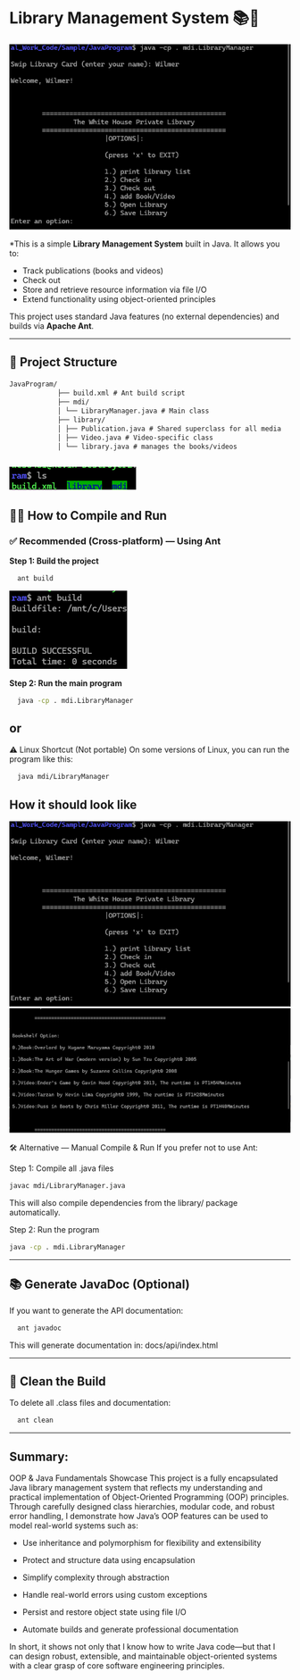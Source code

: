 # Library Management System 📚📼

![the main menu](LibraryIntro.png)

*This is a simple **Library Management System** built in Java. It allows you to:
- Track publications (books and videos)
- Check out 
- Store and retrieve resource information via file I/O
- Extend functionality using object-oriented principles

This project uses standard Java features (no external dependencies) and builds via **Apache Ant**.

---

## 📁 Project Structure
   ````text
JavaProgram/
               ├── build.xml # Ant build script
               ├── mdi/
               │ └── LibraryManager.java # Main class
               ├── library/
               │ ├── Publication.java # Shared superclass for all media
               │ ├── Video.java # Video-specific class
               │ └── library.java # manages the books/videos
  ````
![list example](example.png)
---

## 🧑‍💻 How to Compile and Run

### ✅ Recommended (Cross-platform) — Using Ant

**Step 1: Build the project**
```bash
  ant build
```
![compile](compile.png)

**Step 2: Run the main program**
```bash
  java -cp . mdi.LibraryManager
```
## or

⚠️ Linux Shortcut (Not portable)
On some versions of Linux, you can run the program like this:
```bash
  java mdi/LibraryManager
```

## How it should look like

![the main menu](LibraryIntro.png)
![list of books example](listbooks.png)

🛠 Alternative — Manual Compile & Run
If you prefer not to use Ant:

Step 1: Compile all .java files

```bash
javac mdi/LibraryManager.java
```
This will also compile dependencies from the library/ package automatically.

Step 2: Run the program

```bash
java -cp . mdi.LibraryManager
```

---

## 📚 Generate JavaDoc (Optional)
If you want to generate the API documentation:
```bash
  ant javadoc
```
This will generate documentation in: docs/api/index.html

---

## 🧹 Clean the Build
To delete all .class files and documentation:

```bash
  ant clean
```
---
## Summary:
OOP & Java Fundamentals Showcase
This project is a fully encapsulated Java library management system that reflects my understanding and practical implementation of Object-Oriented Programming (OOP) principles.
Through carefully designed class hierarchies, modular code, and robust error handling, I demonstrate how Java’s OOP features can be used to model real-world systems such as:

* Use inheritance and polymorphism for flexibility and extensibility

* Protect and structure data using encapsulation

* Simplify complexity through abstraction

* Handle real-world errors using custom exceptions

* Persist and restore object state using file I/O

* Automate builds and generate professional documentation

In short, it shows not only that I know how to write Java code—but that I can design robust, extensible, and maintainable object-oriented systems with a clear grasp of core software engineering principles.
